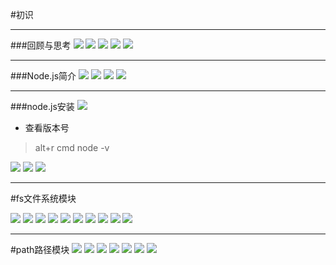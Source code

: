 #初识

---
###回顾与思考
![](./images/FM0.png)
![](./images/FM1.png)
![](./images/FM2.png)
![](./images/FM3.png)
![](./images/FM4.png)

---
###Node.js简介
![](./images/pf0.png)
![](./images/pf1.png)
![](./images/pf2.png)
![](./images/pf3.png)

---

###node.js安装
![](./images/ins0.png)
- 查看版本号
> alt+r cmd node -v

![](./images/ins1.png)
![](./images/ins2.png)
![](./images/ins3.png)

---

#fs文件系统模块

![](./images/fs0.png)
![](./images/fs1.png)
![](./images/fs2.png)
![](./images/fs3.png)
![](./images/fs4.png)
![](./images/fs5.png)
![](./images/fs6.png)
![](./images/fs7.png)
![](./images/fs8.png)
![](./images/fs9.png)

---

#path路径模块
![](./images/th0.png)
![](./images/th1.png)
![](./images/th2.png)
![](./images/th3.png)
![](./images/th4.png)
![](./images/th5.png)
![](./images/th6.png)

